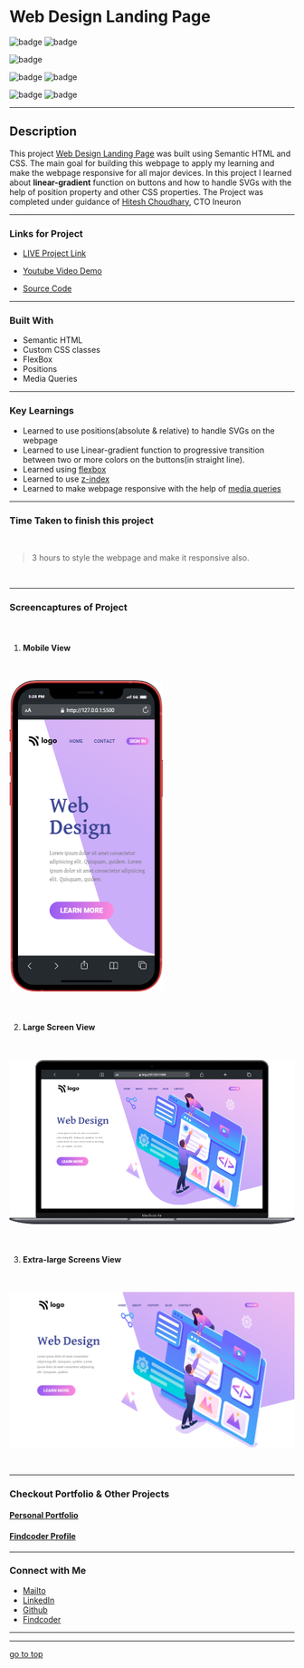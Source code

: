 # Web Design Landing Page


![badge](https://img.shields.io/badge/HTML%20-CSS-green)
![badge](https://img.shields.io/badge/Web%20Design%20-Landing%20Page-orange)

![badge](https://img.shields.io/badge/Fully%20Responsive-Webpage-yellow)

![badge](https://img.shields.io/badge/display:flex%20-positions-lightgreen)
![badge](https://img.shields.io/badge/z%20index%20-linear--gradient-lightgreen)

![badge](https://img.shields.io/badge/responsive--desgin%20-with%20@media--queries-lightblue)
![badge](https://img.shields.io/badge/Shubham%20Singh%20-grey)

***
## Description

This project [Web Design Landing Page]() was built using Semantic HTML and CSS. The main goal for building this webpage to apply my learning and make the webpage responsive for all major devices. In this project I learned about **linear-gradient** function on buttons and how to handle SVGs with the help of position property and other CSS properties. The Project was completed under guidance of [Hitesh Choudhary](https://github.com/hiteshchoudhary), CTO Ineuron

***

### Links for Project

* [LIVE Project Link]()

* [Youtube Video Demo]()

* [Source Code]()

***
### Built With 

* Semantic HTML
* Custom CSS classes
* FlexBox
* Positions
* Media Queries

***

### Key Learnings

*  Learned to use positions(absolute & relative) to handle SVGs on the webpage
* Learned to use Linear-gradient function to progressive transition between two or more colors on the buttons(in straight line).
* Learned using [flexbox](https://developer.mozilla.org/en-US/docs/Web/CSS/flex)
* Learned to use [z-index](https://developer.mozilla.org/en-US/docs/Web/CSS/z-index)
* Learned to make webpage responsive with the help of [media queries](https://developer.mozilla.org/en-US/docs/Web/CSS/Media_Queries/Using_media_queries)

***

### Time Taken to finish this project
<br>

>3 hours to style the webpage and make it responsive also.

<br>

***

### Screencaptures of Project

<br>

  1. #### Mobile View

<br>

![screenshot](./captures/mobileview.png)


<br>

  2. #### Large Screen View 

  <br>

  ![screenshot](./captures/macview.png)

  <br>

  3. #### Extra-large Screens View

  <br>

  ![screenshots](./captures/screenshotlg.png)

  <br>

***

### Checkout Portfolio & Other Projects

#### [Personal Portfolio]()


#### [Findcoder Profile]()
***

### Connect with Me
* [Mailto](mailto:shubhambhoj3@gmail.com)
* [LinkedIn]()
* [Github]()
* [Findcoder]()
***
***
[go to top](#web-design-landing-page)